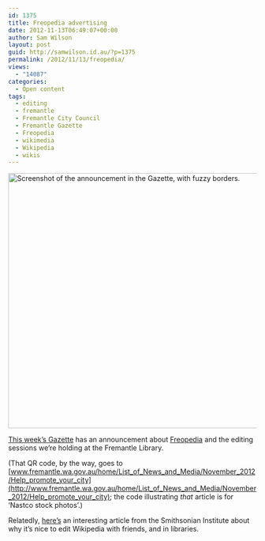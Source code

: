 ```yaml
---
id: 1375
title: Freopedia advertising
date: 2012-11-13T06:49:07+00:00
author: Sam Wilson
layout: post
guid: http://samwilson.id.au/?p=1375
permalink: /2012/11/13/freopedia/
views:
  - "14087"
categories:
  - Open content
tags:
  - editing
  - fremantle
  - Fremantle City Council
  - Fremantle Gazette
  - Freopedia
  - wikimedia
  - Wikipedia
  - wikis
---
```

[<img src="http://samwilson.id.au/wp-content/uploads/2012/11/gazette.png" alt="Screenshot of the announcement in the Gazette, with fuzzy borders." width="538" height="517" class="alignleft" />](http://samwilson.id.au/wp-content/uploads/2012/11/gazette.png)
  
[This week’s Gazette](http://www.communitydigital.com.au/olive/ode/FremantleGazette/ "Unfortunately they seem to now require a login, but at least it's free") has an announcement about [Freopedia](http://en.wikipedia.org/wiki/Wikipedia:GLAM/Freopedia) and the editing sessions we’re holding at the Fremantle Library.

(That QR code, by the way, goes to [www.fremantle.wa.gov.au/home/List_of_News_and_Media/November_2012/Help_promote_your_city](http://www.fremantle.wa.gov.au/home/List_of_News_and_Media/November_2012/Help_promote_your_city); the code illustrating _that_ article is for ‘Nastco stock photos’.)

Relatedly, [here’s](http://blog.library.si.edu/2012/10/editing-wikipedia-better-with-friends-and-best-with-librarians/) an interesting article from the Smithsonian Institute about why it’s nice to edit Wikipedia with friends, and in libraries.
